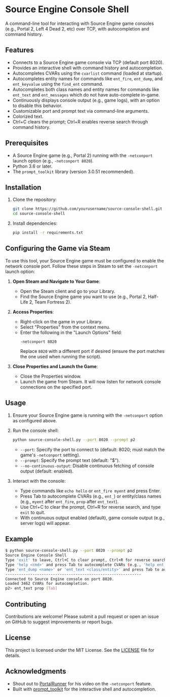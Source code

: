 # Source Engine Console Shell

A command-line tool for interacting with Source Engine game consoles (e.g., Portal 2, Left 4 Dead 2, etc) over TCP, with autocompletion and command history.

## Features
- Connects to a Source Engine game console via TCP (default port 8020).
- Provides an interactive shell with command history and autocompletion.
- Autocompletes CVARs using the `cvarlist` command (loaded at startup).
- Autocompletes entity names for commands like `ent_fire`, `ent_dump`, and `ent_keyvalue` using the `find_ent` command.
- Autocompletes both class names and entity names for commands like `ent_text` and `ent_messages` which do not have auto-complete in-game.
- Continuously displays console output (e.g., game logs), with an option to disable this behavior.
- Customizable port and prompt text via command-line arguments.
- Colorized text.
- Ctrl+C clears the prompt; Ctrl+R enables reverse search through command history.

## Prerequisites
- A Source Engine game (e.g., Portal 2) running with the `-netconport` launch option (e.g., `-netconport 8020`).
- Python 3.6 or later.
- The `prompt_toolkit` library (version 3.0.51 recommended).

## Installation
1. Clone the repository:
   ```bash
   git clone https://github.com/yourusername/source-console-shell.git
   cd source-console-shell
   ```

2. Install dependencies:
   ```bash
   pip install -r requirements.txt
   ```

## Configuring the Game via Steam
To use this tool, your Source Engine game must be configured to enable the network console port. Follow these steps in Steam to set the `-netconport` launch option:

1. **Open Steam and Navigate to Your Game**:
   - Open the Steam client and go to your Library.
   - Find the Source Engine game you want to use (e.g., Portal 2, Half-Life 2, Team Fortress 2).

2. **Access Properties**:
   - Right-click on the game in your Library.
   - Select "Properties" from the context menu.
   - Enter the following in the "Launch Options" field:
     ```
     -netconport 8020
     ```
     Replace `8020` with a different port if desired (ensure the port matches the one used when running the script).

3. **Close Properties and Launch the Game**:
   - Close the Properties window.
   - Launch the game from Steam. It will now listen for network console connections on the specified port.

## Usage
1. Ensure your Source Engine game is running with the `-netconport` option as configured above.

2. Run the console shell:
   ```bash
   python source-console-shell.py --port 8020 --prompt p2
   ```

   - `--port`: Specify the port to connect to (default: 8020; must match the game's `-netconport` setting).
   - `--prompt`: Specify the prompt text (default: "$").
   - `--no-continuous-output`: Disable continuous fetching of console output (default: enabled).

3. Interact with the console:
   - Type commands like `echo hello` or `ent_fire myent` and press Enter.
   - Press Tab to autocomplete CVARs (e.g., `ent_`) or entity/class names (e.g., `myent` after `ent_fire`, `prop` after `ent_text`).
   - Use Ctrl+C to clear the prompt, Ctrl+R for reverse search, and type `exit` to quit.
   - With continuous output enabled (default), game console output (e.g., server logs) will appear.

## Example
```bash
$ python source-console-shell.py --port 8020 --prompt p2
Source Engine Console Shell
Type 'exit' to leave, Ctrl+C to clear prompt, Ctrl+R for reverse search
Type 'help <cmd>' and press Tab to autocomplete CVARs (e.g., 'help ent_')
Type 'ent_dump <name>' or 'ent_text <class/entity>' and press Tab to autocomplete names (e.g., 'ent_text prop')
------------------------------------------------------------
Connected to Source Engine console on port 8020.
Loaded 3462 CVARs for autocompletion.
p2> ent_text prop [Tab]
```

## Contributing
Contributions are welcome! Please submit a pull request or open an issue on GitHub to suggest improvements or report bugs.

## License
This project is licensed under the MIT License. See the [LICENSE](LICENSE) file for details.

## Acknowledgments
- Shout out to [PortalRunner](https://www.youtube.com/watch?v=-v5vCLLsqbA) for his video on the `-netconport` feature.
- Built with [prompt_toolkit](https://python-prompt-toolkit.readthedocs.io/en/master/) for the interactive shell and autocompletion.
